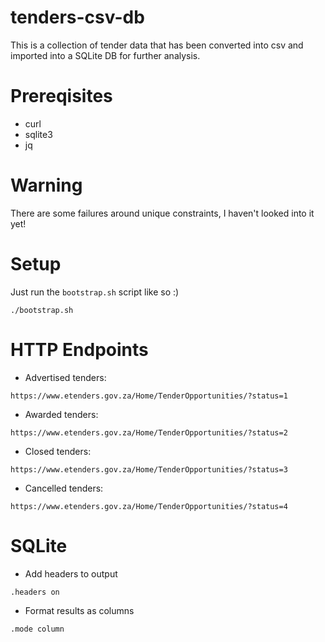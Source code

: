 # tenders-csv-db
This is a collection of tender data that has been converted into csv and imported into a SQLite DB for further analysis.

# Prereqisites
- curl
- sqlite3
- jq

# Warning
There are some failures around unique constraints, I haven't looked into it yet!

# Setup
Just run the `bootstrap.sh` script like so :)
```
./bootstrap.sh
```

# HTTP Endpoints

- Advertised tenders:
```
https://www.etenders.gov.za/Home/TenderOpportunities/?status=1
```
- Awarded tenders:
```
https://www.etenders.gov.za/Home/TenderOpportunities/?status=2
```

- Closed tenders:
```
https://www.etenders.gov.za/Home/TenderOpportunities/?status=3
```

- Cancelled tenders:
```
https://www.etenders.gov.za/Home/TenderOpportunities/?status=4
```

# SQLite

- Add headers to output
```
.headers on
```

- Format results as columns
```
.mode column
```
